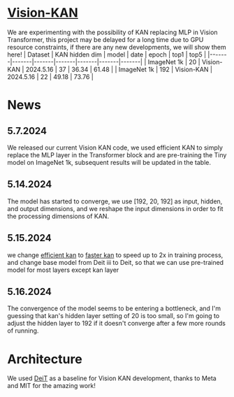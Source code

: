 # [Vision-KAN](https://github.com/KindXiaoming/pykan)
We are experimenting with the possibility of KAN replacing MLP in Vision Transformer, this project may be delayed for a long time due to GPU resource constraints, if there are any new developments, we will show them here!
| Dataset | KAN hidden dim | model | date | epoch | top1 | top5 | 
|-------|-------|-------|-------|-------|-------|-------|
| ImageNet 1k | 20 | Vision-KAN | 2024.5.16 | 37 | 36.34 | 61.48 |
| ImageNet 1k | 192 | Vision-KAN | 2024.5.16 | 22 | 49.18 | 73.76 |

# News
## 5.7.2024
We released our current Vision KAN code, we used efficient KAN to simply replace the MLP layer in the Transformer block and are pre-training the Tiny model on ImageNet 1k, subsequent results will be updated in the table.
## 5.14.2024
The model has started to converge, we use [192, 20, 192] as input, hidden, and output dimensions, and we reshape the input dimensions in order to fit the processing dimensions of KAN.
## 5.15.2024
we change [efficient kan](https://github.com/Blealtan/efficient-kan) to [faster kan](https://github.com/AthanasiosDelis/faster-kan) to speed up to 2x in training process, and change base model from Deit iii to Deit, so that we can use pre-trained model for most layers except kan layer
## 5.16.2024
The convergence of the model seems to be entering a bottleneck, and I'm guessing that kan's hidden layer setting of 20 is too small, so I'm going to adjust the hidden layer to 192 if it doesn't converge after a few more rounds of running.
# Architecture
We used [DeiT](https://github.com/facebookresearch/deit) as a baseline for Vision KAN development, thanks to Meta and MIT for the amazing work!
